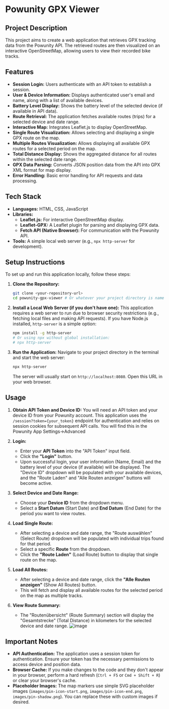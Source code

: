 # Powunity GPX Viewer

## Project Description

This project aims to create a web application that retrieves GPX tracking data from the Powunity API. The retrieved routes are then visualized on an interactive OpenStreetMap, allowing users to view their recorded bike tracks.

## Features

-   **Session Login:** Users authenticate with an API token to establish a session.
-   **User & Device Information:** Displays authenticated user's email and name, along with a list of available devices.
-   **Battery Level Display:** Shows the battery level of the selected device (if available in API data).
-   **Route Retrieval:** The application fetches available routes (trips) for a selected device and date range.
-   **Interactive Map:** Integrates Leaflet.js to display OpenStreetMap.
-   **Single Route Visualization:** Allows selecting and displaying a single GPX route on the map.
-   **Multiple Routes Visualization:** Allows displaying all available GPX routes for a selected period on the map.
-   **Total Distance Display:** Shows the aggregated distance for all routes within the selected date range.
-   **GPX Data Parsing:** Converts JSON position data from the API into GPX XML format for map display.
-   **Error Handling:** Basic error handling for API requests and data processing.

## Tech Stack

-   **Languages:** HTML, CSS, JavaScript
-   **Libraries:**
    -   **Leaflet.js:** For interactive OpenStreetMap display.
    -   **Leaflet-GPX:** A Leaflet plugin for parsing and displaying GPX data.
    -   **Fetch API (Native Browser):** For communication with the Powunity API.
-   **Tools:** A simple local web server (e.g., `npx http-server` for development).

## Setup Instructions

To set up and run this application locally, follow these steps:

1.  **Clone the Repository:**
    ```bash
    git clone <your-repository-url>
    cd powunity-gpx-viewer # Or whatever your project directory is named
    ```

2.  **Install a Local Web Server (if you don't have one):**
    This application requires a web server to run due to browser security restrictions (e.g., fetching local files and making API requests). If you have Node.js installed, `http-server` is a simple option:
    ```bash
    npm install -g http-server
    # Or using npx without global installation:
    # npx http-server
    ```

3.  **Run the Application:**
    Navigate to your project directory in the terminal and start the web server:
    ```bash
    npx http-server
    ```
    The server will usually start on `http://localhost:8080`. Open this URL in your web browser.

## Usage

1.  **Obtain API Token and Device ID:**
    You will need an API token and your device ID from your Powunity account. This application uses the `/session?token={your_token}` endpoint for authentication and relies on session cookies for subsequent API calls.
    You will find this in the Powunity App Settings->Advanced

2.  **Login:**
    *   Enter your **API Token** into the "API Token" input field.
    *   Click the **"Login"** button.
    *   Upon successful login, your user information (Name, Email) and the battery level of your device (if available) will be displayed. The "Device ID" dropdown will be populated with your available devices, and the "Route Laden" and "Alle Routen anzeigen" buttons will become active.

3.  **Select Device and Date Range:**
    *   Choose your **Device ID** from the dropdown menu.
    *   Select a **Start Datum** (Start Date) and **End Datum** (End Date) for the period you want to view routes.

4.  **Load Single Route:**
    *   After selecting a device and date range, the "Route auswählen" (Select Route) dropdown will be populated with individual trips found for that period.
    *   Select a specific **Route** from the dropdown.
    *   Click the **"Route Laden"** (Load Route) button to display that single route on the map.

5.  **Load All Routes:**
    *   After selecting a device and date range, click the **"Alle Routen anzeigen"** (Show All Routes) button.
    *   This will fetch and display all available routes for the selected period on the map as multiple tracks.

6.  **View Route Summary:**
    *   The "Routenübersicht" (Route Summary) section will display the "Gesamtstrecke" (Total Distance) in kilometers for the selected device and date range.
![image](https://github.com/user-attachments/assets/34886021-682f-43f2-b5e1-4695e39e7d0b)

## Important Notes

*   **API Authentication:** The application uses a session token for authentication. Ensure your token has the necessary permissions to access device and position data.
*   **Browser Cache:** If you make changes to the code and they don't appear in your browser, perform a hard refresh (`Ctrl + F5` or `Cmd + Shift + R`) or clear your browser's cache.
*   **Placeholder Images:** The map markers use simple SVG placeholder images (`images/pin-icon-start.png`, `images/pin-icon-end.png`, `images/pin-shadow.png`). You can replace these with custom images if desired.
